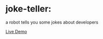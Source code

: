 # joke-teller: 
a robot tells you some jokes about developers

[Live Demo](https://sbilevich.github.io/joke-teller)
